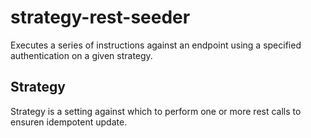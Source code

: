 # strategy-rest-seeder

Executes a series of instructions against an endpoint using a specified authentication on a given strategy.

## Strategy 

Strategy is a setting against which to perform one or more rest calls to ensuren idempotent update.

